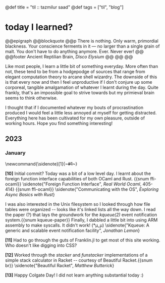 @def title = "til :: tazmilur saad"
@def tags = ["til", "blog"]

# today I learned?

@@epigraph
    @@blockquote
        @@p
            There is nothing. Only warm, primordial blackness. Your conscience ferments in it — no larger than a single grain of malt. You don't have to do anything anymore. Ever. Never ever!
        @@
        @@footer
            Ancient Reptilian Brain, *Disco Elysium*
        @@
    @@
@@


Like most people, I learn a little bit of something everyday. More often than not, these tend to be from a hodgepodge of sources that range from elegant computation theory to arcane shell wizardry. The downside of this is that every now and then I feel unproductive if I don't conjure up some corporeal, tangible amalgamation of whatever I learnt during the day. Quite frankly, that's an impossible goal to strive
towards but my primieval brain seems to think otherwise.

I thought that if I documented whatever my bouts of procrastination produced I would feel a little less annoyed
at myself for getting distracted. Everything here has been cultivated for my own pleasure, outside of working hours. Hope you find something interesting!



## 2023

### January

<!-- @@sidenote "Foreign Function Interface", *Real World Ocaml*, 2022\\ [3] [Exploring Async Basics with Rust](https://cfsamson.github.io/book-exploring-async-basics/3_1_communicating_with_the_os.html) \\ [4] "Kqueue: A generic and scalable event notification facility", *Jonathan Lemon*@@ -->

\newcommand{\sidenote}[1]{~~~<span class="sidenote">#1</span>~~~}

**[10]** Initial commit? Today was a bit of a low level day. I learnt about the foreign function interface capabilities of
both OCaml and Rust.
{{snum ffi-ocaml}}
\sidenote{"Foreign Function Interface", <em>Real World Ocaml</em>, 405-414}
{{snum ffi-ocaml}} 
\sidenote{"Communicating with the OS", <em>Exploring Async Basics with Rust</em>}

I was also interested in the Unix filesystem so I looked through how file tables were organized -- looks like it's linked lists all the way down. I read the paper (?) that lays the groundwork for the *kqueue(2)* event notification system.{{snum kqueue-paper}} Finally, I dabbled a little bit into using ARM assembly to make syscalls. It didn't work! (*μ_μ) \sidenote{"Kqueue: A generic and scalable event notification facility", <em>Jonathan Lemon</em>}

**[11]** Had to go through the guts of Franklin.jl to get most of this site working. Who doesn't like digging into CSS?

**[12]** Worked through the *stacker* and *funstacker* implementations of a simple stack calculator in Racket -- courtesy of Beautiful Racket.{{snum br}} \sidenote{"Beautiful Racket", <em>Matthew Butt­erick</em>}

**[13]** Happy Colgate Day! I did not learn anything substantial today :)